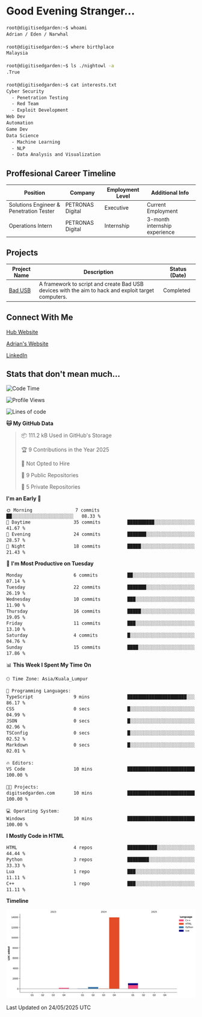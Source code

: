 # Good Evening Stranger...

```bash
root@digitisedgarden:~$ whoami
Adrian / Eden / Narwhal

root@digitisedgarden:~$ where birthplace
Malaysia

root@digitisedgarden:~$ ls ./nightowl -a
.True

root@digitisedgarden:~$ cat interests.txt
Cyber Security
  - Penetration Testing
  - Red Team
  - Exploit Development
Web Dev
Automation
Game Dev
Data Science
  - Machine Learning
  - NLP
  - Data Analysis and Visualization
```

## Proffesional Career Timeline

|Position|Company|Employment Level|Additional Info|
|-------------|---------------------------------------------------------------|----|-----|
|Solutions Engineer & Penetration Tester | PETRONAS Digital |Executive| Current Employment |
|Operations Intern | PETRONAS Digital |Internship|3-month internship experience|

## Projects

| Project Name | Description | Status (Date) |
|--------------|-------------|---------------|
|[Bad USB](https://basusb,digitisedgarden.com)|A framework to script and create Bad USB devices with the aim to hack and exploit target computers.|Completed|

## Connect With Me

[Hub Website](https://digitisedgarden.com)

[Adrian's Website](https://adrian.digitisedgarden.com)

[LinkedIn](https://linkedin.com/in/amiradrian)

## Stats that don't mean much...

<!--START_SECTION:waka-->
![Code Time](http://img.shields.io/badge/Code%20Time-373%20hrs%206%20mins-blue)

![Profile Views](http://img.shields.io/badge/Profile%20Views-0-blue)

![Lines of code](https://img.shields.io/badge/From%20Hello%20World%20I%27ve%20Written-15.5%20thousand%20lines%20of%20code-blue)

**🐱 My GitHub Data** 

> 📦 111.2 kB Used in GitHub's Storage 
 > 
> 🏆 9 Contributions in the Year 2025
 > 
> 🚫 Not Opted to Hire
 > 
> 📜 9 Public Repositories 
 > 
> 🔑 5 Private Repositories 
 > 
**I'm an Early 🐤** 

```text
🌞 Morning                7 commits           ██░░░░░░░░░░░░░░░░░░░░░░░   08.33 % 
🌆 Daytime                35 commits          ██████████░░░░░░░░░░░░░░░   41.67 % 
🌃 Evening                24 commits          ███████░░░░░░░░░░░░░░░░░░   28.57 % 
🌙 Night                  18 commits          █████░░░░░░░░░░░░░░░░░░░░   21.43 % 
```
📅 **I'm Most Productive on Tuesday** 

```text
Monday                   6 commits           ██░░░░░░░░░░░░░░░░░░░░░░░   07.14 % 
Tuesday                  22 commits          ███████░░░░░░░░░░░░░░░░░░   26.19 % 
Wednesday                10 commits          ███░░░░░░░░░░░░░░░░░░░░░░   11.90 % 
Thursday                 16 commits          █████░░░░░░░░░░░░░░░░░░░░   19.05 % 
Friday                   11 commits          ███░░░░░░░░░░░░░░░░░░░░░░   13.10 % 
Saturday                 4 commits           █░░░░░░░░░░░░░░░░░░░░░░░░   04.76 % 
Sunday                   15 commits          ████░░░░░░░░░░░░░░░░░░░░░   17.86 % 
```


📊 **This Week I Spent My Time On** 

```text
🕑︎ Time Zone: Asia/Kuala_Lumpur

💬 Programming Languages: 
TypeScript               9 mins              ██████████████████████░░░   86.17 % 
CSS                      0 secs              █░░░░░░░░░░░░░░░░░░░░░░░░   04.99 % 
JSON                     0 secs              █░░░░░░░░░░░░░░░░░░░░░░░░   02.96 % 
TSConfig                 0 secs              █░░░░░░░░░░░░░░░░░░░░░░░░   02.52 % 
Markdown                 0 secs              █░░░░░░░░░░░░░░░░░░░░░░░░   02.01 % 

🔥 Editors: 
VS Code                  10 mins             █████████████████████████   100.00 % 

🐱‍💻 Projects: 
digitsedgarden.com       10 mins             █████████████████████████   100.00 % 

💻 Operating System: 
Windows                  10 mins             █████████████████████████   100.00 % 
```

**I Mostly Code in HTML** 

```text
HTML                     4 repos             ███████████░░░░░░░░░░░░░░   44.44 % 
Python                   3 repos             ████████░░░░░░░░░░░░░░░░░   33.33 % 
Lua                      1 repo              ███░░░░░░░░░░░░░░░░░░░░░░   11.11 % 
C++                      1 repo              ███░░░░░░░░░░░░░░░░░░░░░░   11.11 % 
```



**Timeline**

![Lines of Code chart](https://raw.githubusercontent.com/0xnarwhal/0xnarwhal/main/assets/bar_graph.png)


 Last Updated on 24/05/2025 UTC
<!--END_SECTION:waka-->

